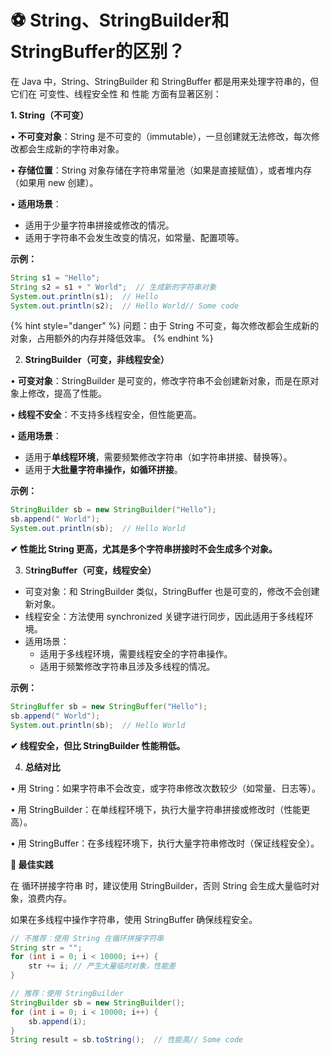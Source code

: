 # ⚽ String、StringBuilder和StringBuffer的区别？

在 Java 中，String、StringBuilder 和 StringBuffer 都是用来处理字符串的，但它们在 可变性、线程安全性 和 性能 方面有显著区别：

**1. String（不可变）**

• **不可变对象**：String 是不可变的（immutable），一旦创建就无法修改，每次修改都会生成新的字符串对象。

• **存储位置**：String 对象存储在字符串常量池（如果是直接赋值），或者堆内存（如果用 new 创建）。

• **适用场景**：

* 适用于少量字符串拼接或修改的情况。
* 适用于字符串不会发生改变的情况，如常量、配置项等。



**示例：**

```java
String s1 = "Hello";
String s2 = s1 + " World";  // 生成新的字符串对象
System.out.println(s1);  // Hello
System.out.println(s2);  // Hello World// Some code
```

{% hint style="danger" %}
问题：由于 String 不可变，每次修改都会生成新的对象，占用额外的内存并降低效率。
{% endhint %}

2. **StringBuilder（可变，非线程安全）**

• **可变对象**：StringBuilder 是可变的，修改字符串不会创建新对象，而是在原对象上修改，提高了性能。

• **线程不安全**：不支持多线程安全，但性能更高。

• **适用场景**：

* 适用于**单线程环境**，需要频繁修改字符串（如字符串拼接、替换等）。
* 适用于**大批量字符串操作，如循环拼接**。



**示例：**

```java
StringBuilder sb = new StringBuilder("Hello");
sb.append(" World");
System.out.println(sb);  // Hello World
```

**✔ 性能比 String 更高，尤其是多个字符串拼接时不会生成多个对象。**



3. S**tringBuffer（可变，线程安全）**

* 可变对象：和 StringBuilder 类似，StringBuffer 也是可变的，修改不会创建新对象。
* 线程安全：方法使用 synchronized 关键字进行同步，因此适用于多线程环境。
* 适用场景：
  * 适用于多线程环境，需要线程安全的字符串操作。
  * 适用于频繁修改字符串且涉及多线程的情况。



**示例：**

```java
StringBuffer sb = new StringBuffer("Hello");
sb.append(" World");
System.out.println(sb);  // Hello World
```

**✔ 线程安全，但比 StringBuilder 性能稍低。**



4. **总结对比**

• 用 String：如果字符串不会改变，或字符串修改次数较少（如常量、日志等）。

• 用 StringBuilder：在单线程环境下，执行大量字符串拼接或修改时（性能更高）。

• 用 StringBuffer：在多线程环境下，执行大量字符串修改时（保证线程安全）。



**🚀 最佳实践**

在 循环拼接字符串 时，建议使用 StringBuilder，否则 String 会生成大量临时对象，浪费内存。

如果在多线程中操作字符串，使用 StringBuffer 确保线程安全。

```java
// 不推荐：使用 String 在循环拼接字符串
String str = "";
for (int i = 0; i < 10000; i++) {
    str += i; // 产生大量临时对象，性能差
}

// 推荐：使用 StringBuilder
StringBuilder sb = new StringBuilder();
for (int i = 0; i < 10000; i++) {
    sb.append(i);
}
String result = sb.toString();  // 性能高// Some code
```






















